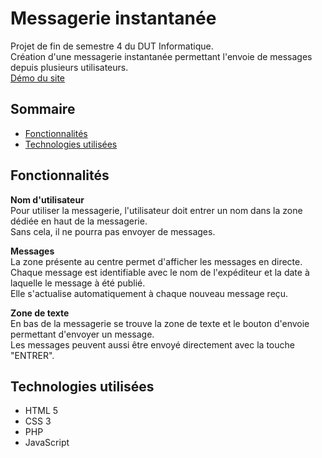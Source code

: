 # Messagerie instantanée
Projet de fin de semestre 4 du DUT Informatique.  
Création d'une messagerie instantanée permettant l'envoie de messages depuis plusieurs utilisateurs.  
[Démo du site](https://dut.minarox.fr/messagerie/afficher.php)  

## Sommaire
* [Fonctionnalités](https://github.com/dut-informatique/messagerie-instantanee#fonctionnalités)
* [Technologies utilisées](https://github.com/dut-informatique/messagerie-instantanee#technologies-utilisées)

## Fonctionnalités
**Nom d'utilisateur**  
Pour utiliser la messagerie, l'utilisateur doit entrer un nom dans la zone dédiée en haut de la messagerie.  
Sans cela, il ne pourra pas envoyer de messages.  

**Messages**  
La zone présente au centre permet d'afficher les messages en directe.  
Chaque message est identifiable avec le nom de l'expéditeur et la date à laquelle le message à été publié.  
Elle s'actualise automatiquement à chaque nouveau message reçu.  

**Zone de texte**  
En bas de la messagerie se trouve la zone de texte et le bouton d'envoie permettant d'envoyer un message.  
Les messages peuvent aussi être envoyé directement avec la touche "ENTRER".  

## Technologies utilisées
* HTML 5
* CSS 3
* PHP
* JavaScript
